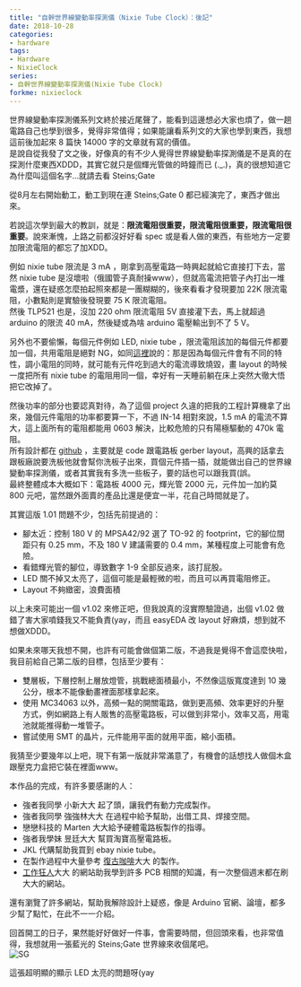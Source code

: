 ```yaml
---
title: "自幹世界線變動率探測儀（Nixie Tube Clock）：後記"
date: 2018-10-28
categories:
- hardware
tags:
- Hardware
- NixieClock
series:
- 自幹世界線變動率探測儀(Nixie Tube Clock)
forkme: nixieclock
---
```


世界線變動率探測儀系列文終於接近尾聲了，能看到這邊想必大家也煩了，做一趟電路自己也學到很多，覺得非常值得；如果能讓看系列文的大家也學到東西，我想這前後加起來 8 篇快 14000 字的文章就有寫的價值。  
是說自從我發了文之後，好像真的有不少人覺得世界線變動率探測儀是不是真的在探測什麼東西XDDD，其實它就只是個輝光管做的時鐘而已 (.\_.)，真的很想知道它為什麼叫這個名字…就請去看 Steins;Gate  
<!--more-->

從8月左右開始動工，動工到現在連 Steins;Gate 0 都已經演完了，東西才做出來。  

若說這次學到最大的教訓，就是：**限流電阻很重要，限流電阻很重要，限流電阻很重要**。說來漸愧，上路之前都沒好好看 spec 或是看人做的東西，有些地方一定要加限流電阻的都忘了加XDD。  

例如 nixie tube 限流是 3 mA ，剛拿到高壓電路一時興起就給它直接打下去，當然 nixie tube 是沒壞啦（俄國管子真耐操www），但就高電流把管子內打出一堆電漿，還在疑惑怎麼拍起照來都是一團糊糊的，後來看看才發現要加 22K 限流電阻，小數點則是實驗後發現要 75 K 限流電阻。  
然後 TLP521 也是，沒加 220 ohm 限流電阻 5V 直接灌下去，馬上就超過 arduino 的限流 40 mA，然後疑或為啥 arduino 電壓輸出到不了 5 V。  

另外也不要偷懶，每個元件例如 LED, nixie tube ，限流電阻該加的每個元件都要加一個，共用電阻是絕對 NG，如同[這裡](https://electronics.stackexchange.com/questions/22291/why-exactly-cant-a-single-resistor-be-used-for-many-parallel-leds)說的：那是因為每個元件會有不同的特性，調小電阻的同時，就可能有元件吃到過大的電流導致燒毀，畫 layout 的時候一度把所有 nixie tube 的電阻用同一個，幸好有一天睡前躺在床上突然大徹大悟把它改掉了。  

然後功率的部分也要認真對待，為了這個 project 久違的把我的工程計算機拿了出來，幾個元件電阻的功率都要算一下，不過 IN-14 相對來說，1.5 mA 的電流不算大，這上面所有的電阻都能用 0603 解決，比較危險的只有陽極驅動的 470k 電阻。  
所有設計都在 [github](https://github.com/yodalee/NixieClock) ，主要就是 code 跟電路板 gerber layout，高興的話拿去跟板廠說要洗板他就會幫你洗板子出來，買個元件插一插，就能做出自己的世界線變動率探測儀，或者其實我有多洗一些板子，要的話也可以跟我買(誤。  
最終整體成本大概如下：電路板 4000 元，輝光管 2000 元，元件加一加約莫 800 元吧，當然跟外面賣的產品比還是便宜一半，花自己時間就是了。   

其實這版 1.01 問題不少，包括先前提過的：  

* 腳太近：控制 180 V 的 MPSA42/92 選了 TO-92 的 footprint，它的腳位間距只有 0.25 mm，不及 180 V 建議需要的 0.4 mm，某種程度上可能會有危險。
* 看錯輝光管的腳位，導致數字 1-9 全部反過來，該打屁股。
* LED 關不掉又太亮了，這個可能是最輕微的啦，而且可以再買電阻修正。
* Layout 不夠緻密，浪費面積

以上未來可能出一個 v1.02 來修正吧，但我說真的沒實際驗證過，出個 v1.02 做錯了害大家噴錢我又不能負責(yay，而且 easyEDA 改 layout 好麻煩，想到就不想做XDDD。  

如果未來哪天我想不開，也許有可能會做個第二版，不過我是覺得不會這麼快啦，我目前給自己第二版的目標，包括至少要有：  

* 雙層板，下層控制上層放燈管，挑戰總面積最小，不然像這版寬度達到 10 幾公分，根本不能像動畫裡面那樣拿起來。
* 使用 MC34063 以外，高頻一點的開關電路，做到更高頻、效率更好的升壓方式，例如網路上有人販售的高壓電路板，可以做到非常小，效率又高，用電池就能推得動一堆管子。
* 嘗試使用 SMT 的晶片，元件能用平面的就用平面，縮小面積。

我猜至少要幾年以上吧，現下有第一版就非常滿意了，有機會的話想找人做個木盒跟壓克力盒把它裝在裡面www。  

本作品的完成，有許多要感謝的人：  

* 強者我同學 小新大大 起了頭，讓我們有動力完成製作。
* 強者我同學 強強林大大 在過程中給予幫助，出借工具、焊接空間。
* 戀戀科技的 Marten 大大給予硬體電路板製作的指導。
* 強者我學妹 昱廷大大 幫買淘寶高壓電路板。
* JKL 代購幫助我買到 ebay nixie tube。
* 在製作過程中大量參考 [復古咖啡](https://fugu.cafe/)大大 的製作。
* [工作狂人](https://www.researchmfg.com/)大大 的網站助我學到許多 PCB 相關的知識，有一次整個週末都在刷大大的網站。

還有瀏覽了許多網站，幫助我解除設計上疑惑，像是 Arduino 官網、論壇，都多少幫了點忙，在此不一一介紹。  

回首開工的日子，果然能好好做好一件事，會需要時間，但回頭來看，也非常值得，我想就用一張藍光的 Steins;Gate 世界線來收個尾吧。  
![SG](/images/nixie/DSC_1156.jpg)

這張超明顯的顯示 LED 太亮的問題呀(yay   
